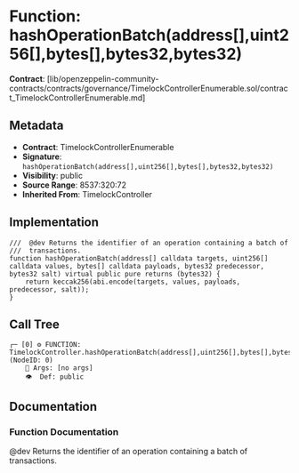 # Function: hashOperationBatch(address[],uint256[],bytes[],bytes32,bytes32)

**Contract**: [lib/openzeppelin-community-contracts/contracts/governance/TimelockControllerEnumerable.sol/contract_TimelockControllerEnumerable.md]

## Metadata

- **Contract**: TimelockControllerEnumerable
- **Signature**: `hashOperationBatch(address[],uint256[],bytes[],bytes32,bytes32)`
- **Visibility**: public
- **Source Range**: 8537:320:72
- **Inherited From**: TimelockController

## Implementation

```solidity
///  @dev Returns the identifier of an operation containing a batch of
///  transactions.
function hashOperationBatch(address[] calldata targets, uint256[] calldata values, bytes[] calldata payloads, bytes32 predecessor, bytes32 salt) virtual public pure returns (bytes32) {
    return keccak256(abi.encode(targets, values, payloads, predecessor, salt));
}
```

## Call Tree

```
┌─ [0] ⚙️ FUNCTION: TimelockController.hashOperationBatch(address[],uint256[],bytes[],bytes32,bytes32) (NodeID: 0)
    💬 Args: [no args]
    👁️  Def: public
```

## Documentation

### Function Documentation

 @dev Returns the identifier of an operation containing a batch of
 transactions.
